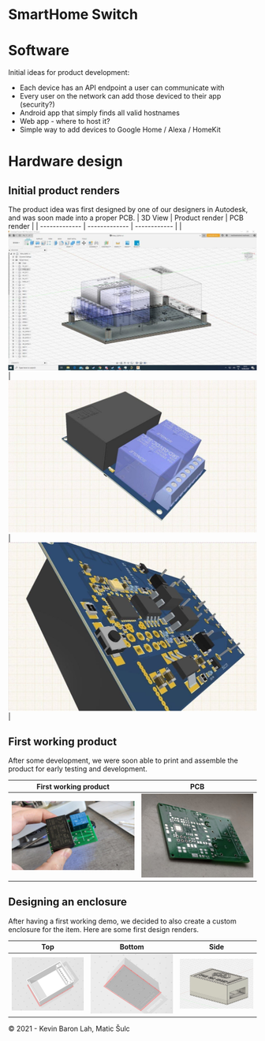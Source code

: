 SmartHome Switch
=========

# Software
Initial ideas for product development:
- Each device has an API endpoint a user can communicate with
- Every user on the network can add those deviced to their app (security?)
- Android app that simply finds all valid hostnames 
- Web app - where to host it?
- Simple way to add devices to Google Home / Alexa / HomeKit
# Hardware design
## Initial product renders

The product idea was first designed by one of our designers in Autodesk, and was soon made into a proper PCB.
| 3D View | Product render | PCB render |
| ------------- | ------------- | ------------ |
| <img src="/docs/render_3.jpg?raw=true">  | <img src="/docs/render_1.jpg?raw=true"> | <img src="/docs/render_2.jpg?raw=true"> |


## First working product

After some development, we were soon able to print and assemble the product for early testing and development.

| First working product | PCB |
| ------------- | ------------ |
| <img src="/docs/product_1.jpg?raw=true">  | <img src="/docs/product_2.jpg?raw=true"> |




## Designing an enclosure

After having a first working demo, we decided to also create a custom enclosure for the item. Here are some first design renders.

| Top | Bottom | Side |
| ------------- | ------------ | ------------ |
| <img src="/docs/case_3.jpg?raw=true">  | <img src="/docs/case_2.jpg?raw=true"> | <img src="/docs/case_1.jpg?raw=true"> |


&copy; 2021 - Kevin Baron Lah, Matic Šulc
